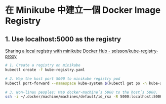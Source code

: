 # 在 Minikube 中建立一個 Docker Image Registry


## 1. Use localhost:5000 as the registry

[Sharing a local registry with minikube](https://blog.hasura.io/sharing-a-local-registry-for-minikube-37c7240d0615/)
[Docker Hub - solsson/kube-registry-proxy](https://hub.docker.com/r/solsson/kube-registry-proxy/)

``` bash
# 1. Create a registry on minikube
kubectl create -f kube-registry.yaml

# 2. Map the host port 5000 to minikube registry pod
kubectl port-forward --namespace kube-system $(kubectl get po -n kube-system | grep kube-registry-v0 | awk '{print $1;}') 5000:5000

# 3. Non-linux peoples: Map docker-machine’s 5000 to the host’s 5000.
ssh -i ~/.docker/machine/machines/default/id_rsa -R 5000:localhost:5000 \docker@$(docker-machine ip)
```
